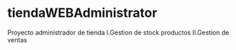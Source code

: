 # tiendaWEBAdministrator
Proyecto administrador de tienda
I.Gestion de stock productos
II.Gestion de ventas
